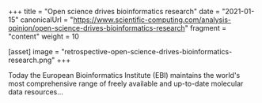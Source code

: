 +++
title = "Open science drives bioinformatics research"
date = "2021-01-15"
canonicalUrl = "https://www.scientific-computing.com/analysis-opinion/open-science-drives-bioinformatics-research"
fragment = "content"
weight = 10

[asset]
    image = "retrospective-open-science-drives-bioinformatics-research.png"
+++

Today the European Bioinformatics Institute (EBI) maintains the world's 
most comprehensive range of freely available and up-to-date molecular data 
resources...

